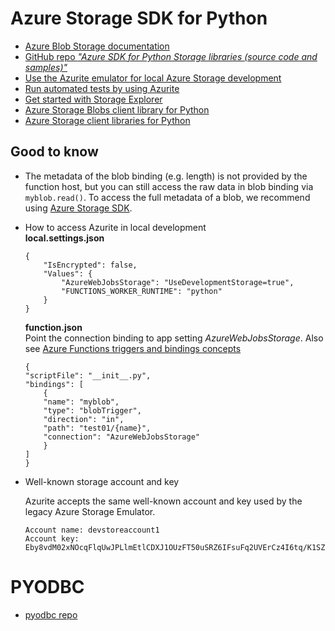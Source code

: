 # Azure Storage SDK for Python

* [Azure Blob Storage documentation](https://learn.microsoft.com/en-us/azure/storage/blobs/)
* [GitHub repo _"Azure SDK for Python Storage libraries (source code and samples)"_](https://github.com/Azure/azure-sdk-for-python/tree/main/sdk/storage)
* [Use the Azurite emulator for local Azure Storage development](https://learn.microsoft.com/en-us/azure/storage/common/storage-use-azurite?tabs=visual-studio-code)
* [Run automated tests by using Azurite](https://learn.microsoft.com/en-us/azure/storage/blobs/use-azurite-to-run-automated-tests)
* [Get started with Storage Explorer](https://learn.microsoft.com/en-us/azure/vs-azure-tools-storage-manage-with-storage-explorer?toc=%2Fazure%2Fstorage%2Fblobs%2Ftoc.json&bc=%2Fazure%2Fstorage%2Fblobs%2Fbreadcrumb%2Ftoc.json&tabs=linux-ubuntu)
* [Azure Storage Blobs client library for Python](https://pypi.org/project/azure-storage-blob/)
* [Azure Storage client libraries for Python](https://learn.microsoft.com/en-us/python/api/overview/azure/storage?view=azure-python)

## Good to know

* The metadata of the blob binding (e.g. length) is not provided by the function host, but you can still access the raw data in blob binding via `myblob.read()`. To access the full metadata of a blob, we recommend using [Azure Storage SDK](https://learn.microsoft.com/en-us/python/api/overview/azure/storage-blob-readme?view=azure-python).
* How to access Azurite in local development<br>
    **local.settings.json**
    ```
    {
        "IsEncrypted": false,
        "Values": {
            "AzureWebJobsStorage": "UseDevelopmentStorage=true",
            "FUNCTIONS_WORKER_RUNTIME": "python"
        }
    }
    ```
    **function.json**<br>
    Point the connection binding to app setting _AzureWebJobsStorage_. Also see [Azure Functions triggers and bindings concepts](https://learn.microsoft.com/en-us/azure/azure-functions/functions-triggers-bindings?tabs=python)

    ```
    {
    "scriptFile": "__init__.py",
    "bindings": [
        {
        "name": "myblob",
        "type": "blobTrigger",
        "direction": "in",
        "path": "test01/{name}",
        "connection": "AzureWebJobsStorage"
        }
    ]
    }
    ```
* Well-known storage account and key

    Azurite accepts the same well-known account and key used by the legacy Azure Storage Emulator.
    ```
    Account name: devstoreaccount1
    Account key: Eby8vdM02xNOcqFlqUwJPLlmEtlCDXJ1OUzFT50uSRZ6IFsuFq2UVErCz4I6tq/K1SZFPTOtr/KBHBeksoGMGw==
    ```

# PYODBC

* [pyodbc repo](https://github.com/mkleehammer/pyodbc)
